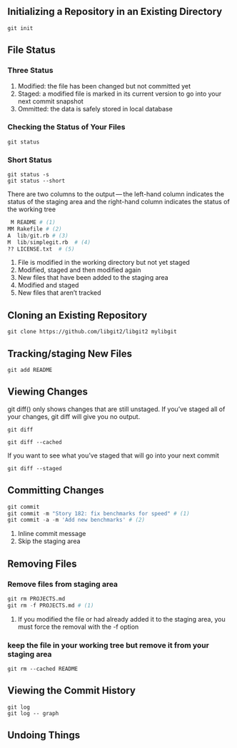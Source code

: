 ## Initializing a Repository in an Existing Directory
```git
git init
```

## File Status
### Three Status
1.  Modified: the file has been changed but not committed yet
2.  Staged: a modified file is marked in its current version to go into your next commit snapshot
3.  Ommitted: the data is safely stored in local database

### Checking the Status of Your Files
```git
git status
```

### Short Status
```git
git status -s
git status --short
```

There are two columns to the output — the left-hand column indicates the status of the staging area and the right-hand column indicates the status of the working tree

```python
 M README # (1)
MM Rakefile # (2)
A  lib/git.rb # (3)
M  lib/simplegit.rb  # (4)
?? LICENSE.txt  # (5)
```

1.  File is modified in the working directory but not yet staged
2.  Modified, staged and then modified again
3.  New files that have been added to the staging area
4.  Modified and staged
5.  New files that aren’t tracked


## Cloning an Existing Repository

```git
git clone https://github.com/libgit2/libgit2 mylibgit
```

## Tracking/staging New Files

```git
git add README
```

## Viewing Changes

git diff() only shows changes that are still unstaged. If you’ve staged all of your changes, git diff will give you no output.

```git title='use git diff to see what is still unstaged'
git diff
```


```git title='git diff --cached to see what got staged so far'
git diff --cached
```

If you want to see what you’ve staged that will go into your next commit
```git
git diff --staged
```

## Committing Changes
```python
git commit
git commit -m "Story 182: fix benchmarks for speed" # (1)
git commit -a -m 'Add new benchmarks' # (2)
```

1.  Inline commit message
2.  Skip the staging area

## Removing Files

### Remove files from staging area
```python
git rm PROJECTS.md
git rm -f PROJECTS.md # (1)
```

1.  If you modified the file or had already added it to the staging area, you must force the removal with the -f option

### keep the file in your working tree but remove it from your staging area
```git
git rm --cached README
```

## Viewing the Commit History

```git
git log
git log -- graph
```

## Undoing Things